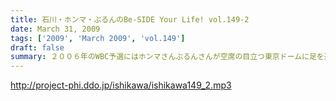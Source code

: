 ```yaml
---
title: 石川・ホンマ・ぶるんのBe-SIDE Your Life! vol.149-2
date: March 31, 2009
tags: ['2009', 'March 2009', 'vol.149']
draft: false
summary: ２００６年のWBC予選にはホンマさんぶるんさんが空席の目立つ東京ドームに足を運んでいたようないないような・・・そんな「くだり」から早２年以上が経過のビーサイです。NAMAE
---
```


http://project-phi.ddo.jp/ishikawa/ishikawa149_2.mp3
